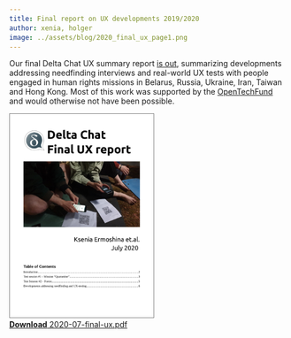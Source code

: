 ```yaml
---
title: Final report on UX developments 2019/2020
author: xenia, holger
image: ../assets/blog/2020_final_ux_page1.png
---
```


Our final Delta Chat UX summary report [is out](../assets/blog/2020-07-final-ux.pdf),
summarizing developments addressing needfinding interviews and real-world UX tests 
with people engaged in human rights missions in Belarus, 
Russia, Ukraine, Iran, Taiwan and Hong Kong. Most of this work was supported 
by the [OpenTechFund](https://opentech.fund) and would otherwise not have been
possible. 

<a href="../assets/blog/DC_final_ux_july_2020.pdf">
    <img src="../assets/blog/2020_final_ux_page1.png"
         width="260" style="border-width: 1px; border-color: grey; border-style: solid;"/><br>
    <b>Download</b> 2020-07-final-ux.pdf
</a>
